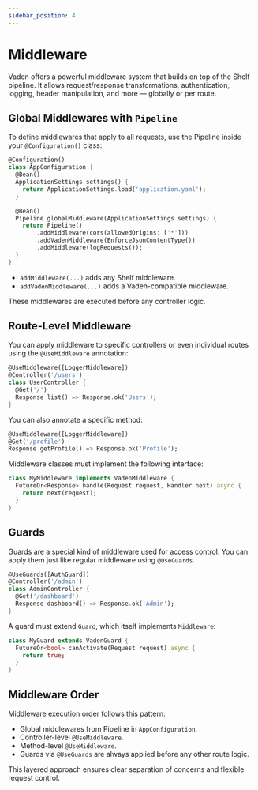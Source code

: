 ```yaml
---
sidebar_position: 4
---
```


# Middleware

Vaden offers a powerful middleware system that builds on top of the Shelf pipeline. It allows request/response transformations, authentication, logging, header manipulation, and more — globally or per route.

## Global Middlewares with `Pipeline`

To define middlewares that apply to all requests, use the Pipeline inside your `@Configuration()` class:

```dart
@Configuration()
class AppConfiguration {
  @Bean()
  ApplicationSettings settings() {
    return ApplicationSettings.load('application.yaml');
  }

  @Bean()
  Pipeline globalMiddleware(ApplicationSettings settings) {
    return Pipeline()
        .addMiddleware(cors(allowedOrigins: ['*']))
        .addVadenMiddleware(EnforceJsonContentType())
        .addMiddleware(logRequests());
  }
}
```

- `addMiddleware(...)` adds any Shelf middleware.
- `addVadenMiddleware(...)` adds a Vaden-compatible middleware.

These middlewares are executed before any controller logic.

## Route-Level Middleware

You can apply middleware to specific controllers or even individual routes using the `@UseMiddleware` annotation:

```dart
@UseMiddleware([LoggerMiddleware])
@Controller('/users')
class UserController {
  @Get('/')
  Response list() => Response.ok('Users');
}
```

You can also annotate a specific method:

```dart
@UseMiddleware([LoggerMiddleware])
@Get('/profile')
Response getProfile() => Response.ok('Profile');
```

Middleware classes must implement the following interface:

```dart
class MyMiddleware implements VadenMiddleware {
  FutureOr<Response> handle(Request request, Handler next) async {
    return next(request);
  }
}
```

## Guards

Guards are a special kind of middleware used for access control. You can apply them just like regular middleware using `@UseGuards`.

```dart
@UseGuards([AuthGuard])
@Controller('/admin')
class AdminController {
  @Get('/dashboard')
  Response dashboard() => Response.ok('Admin');
}
```

A guard must extend `Guard`, which itself implements `Middleware`:

```dart
class MyGuard extends VadenGuard {
  FutureOr<bool> canActivate(Request request) async {
    return true;
  }
}
```

## Middleware Order

Middleware execution order follows this pattern:

- Global middlewares from Pipeline in `AppConfiguration`.
- Controller-level `@UseMiddleware`.
- Method-level `@UseMiddleware`.
- Guards via `@UseGuards` are always applied before any other route logic.

This layered approach ensures clear separation of concerns and flexible request control.
